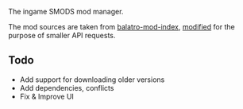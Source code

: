 The ingame SMODS mod manager.

The mod sources are taken from [balatro-mod-index](https://github.com/skyline69/balatro-mod-index),
[modified](https://github.com/frostice482/balatro-mod-index-tiny) for the purpose of smaller API requests.

## Todo

- Add support for downloading older versions
- Add dependencies, conflicts
- Fix & Improve UI